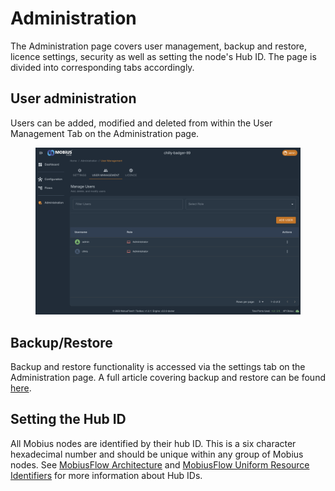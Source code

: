 # Administration

The Administration page covers user management, backup and restore, licence settings, security as well as setting the node's Hub ID. The page is divided into corresponding tabs accordingly.

## User administration <a href="#nodeadministration-useradministration" id="nodeadministration-useradministration"></a>

Users can be added, modified and deleted from within the User Management Tab on the Administration page.

<figure><img src="../../.gitbook/assets/image (10).png" alt=""><figcaption></figcaption></figure>

## Backup/Restore <a href="#nodeadministration-backup-restore" id="nodeadministration-backup-restore"></a>

Backup and restore functionality is accessed via the settings tab on the Administration page. A full article covering backup and restore can be found [here](../../technical-docs/mobiusflow-basics/backup-and-restore.md).

## Setting the Hub ID <a href="#nodeadministration-settingthehubid" id="nodeadministration-settingthehubid"></a>

All Mobius nodes are identified by their hub ID. This is a six character hexadecimal number and should be unique within any group of Mobius nodes. See [MobiusFlow Architecture](../../technical-docs/mobiusflow-basics/mobiusflow-architecture.md) and [MobiusFlow Uniform Resource Identifiers](../../technical-docs/mobiusflow-basics/mobiusflow-uniform-resource-identifiers-uris.md) for more information about Hub IDs.

